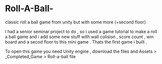 # Roll-A-Ball-
classic roll a ball game from unity but with some more (+second floor)

I had a senior seminar project to do , so i used a game tutorial to make a roll a ball game and i add some new stuff with wall colision , score count , win board 
and a secod floor to this mini game . Thats the first game i built .

To open this game you need Unity engine , download the files and Assets > _Completed_Game > Roll-a-ball file
